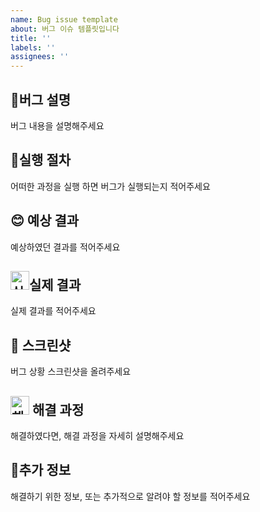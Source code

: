 ```yaml
---
name: Bug issue template
about: 버그 이슈 템플릿입니다
title: ''
labels: ''
assignees: ''
---
```


## 🚨버그 설명

버그 내용을 설명해주세요

## 📑실행 절차

어떠한 과정을 실행 하면 버그가 실행되는지 적어주세요

## 😊 예상 결과

예상하였던 결과를 적어주세요

## <img src='https://slackmojis.com/emojis/9116-excuseme/download' alt='실제 결과' width=30px>실제 결과

실제 결과를 적어주세요

## 📸 스크린샷

버그 상황 스크린샷을 올려주세요

## <img src='https://slackmojis.com/emojis/3643-cool-doge/download' alt='해결 과정' width=30px> 해결 과정

해결하였다면, 해결 과정을 자세히 설명해주세요

## 🔎추가 정보

해결하기 위한 정보, 또는 추가적으로 알려야 할 정보를 적어주세요
